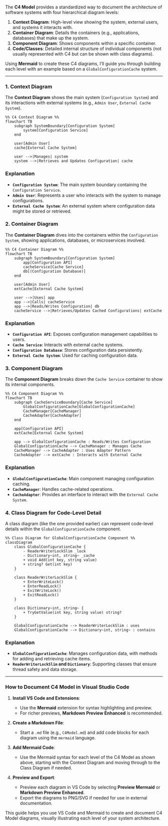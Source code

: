 ### 
The **C4 Model** provides a standardized way to document the architecture of software systems with four hierarchical diagram levels:

1. **Context Diagram**: High-level view showing the system, external users, and systems it interacts with.
2. **Container Diagram**: Details the containers (e.g., applications, databases) that make up the system.
3. **Component Diagram**: Shows components within a specific container.
4. **Code/Classes**: Detailed internal structure of individual components (not usually represented with C4 but can be shown with class diagrams).

Using **Mermaid** to create these C4 diagrams, I’ll guide you through building each level with an example based on a `GlobalConfigurationCache` system.

---

### 1. **Context Diagram** 

The **Context Diagram** shows the main system (`Configuration System`) and its interactions with external systems (e.g., `Admin User`, `External Cache System`).

```mermaid
%% C4 Context Diagram %%
flowchart TB
    subgraph SystemBoundary[Configuration System]
        system[Configuration Service]
    end

    user[Admin User]
    cache[External Cache System]

    user -->|Manages| system
    system -->|Retrieves and Updates Configuration| cache

```

### Explanation
- **`Configuration System`**: The main system boundary containing the `Configuration Service`.
- **`Admin User`**: Represents a user who interacts with the system to manage configurations.
- **`External Cache System`**: An external system where configuration data might be stored or retrieved.

### 2. **Container Diagram**

The **Container Diagram** dives into the containers within the `Configuration System`, showing applications, databases, or microservices involved.

```mermaid
%% C4 Container Diagram %%
flowchart TB
    subgraph SystemBoundary[Configuration System]
        app[Configuration API]
        cacheService[Cache Service]
        db[(Configuration Database)]
    end

    user[Admin User]
    extCache[External Cache System]

    user -->|Uses| app
    app -->|Calls| cacheService
    app -->|Reads/Writes Configuration| db
    cacheService -->|Retrieves/Updates Cached Configurations| extCache
```

### Explanation
- **`Configuration API`**: Exposes configuration management capabilities to users.
- **`Cache Service`**: Interacts with external cache systems.
- **`Configuration Database`**: Stores configuration data persistently.
- **`External Cache System`**: Used for caching configuration data.

### 3. **Component Diagram**

The **Component Diagram** breaks down the `Cache Service` container to show its internal components.

```mermaid
%% C4 Component Diagram %%
flowchart TB
    subgraph CacheServiceBoundary[Cache Service]
        GlobalConfigurationCache[GlobalConfigurationCache]
        CacheManager[CacheManager]
        CacheAdapter[CacheAdapter]
    end

    app[Configuration API]
    extCache[External Cache System]

    app --> GlobalConfigurationCache : Reads/Writes Configuration
    GlobalConfigurationCache --> CacheManager : Manages Cache
    CacheManager --> CacheAdapter : Uses Adapter Pattern
    CacheAdapter --> extCache : Interacts with External Cache
```

### Explanation
- **`GlobalConfigurationCache`**: Main component managing configuration caching.
- **`CacheManager`**: Handles cache-related operations.
- **`CacheAdapter`**: Provides an interface to interact with the `External Cache System`.

### 4. **Class Diagram for Code-Level Detail**

A class diagram (like the one provided earlier) can represent code-level details within the `GlobalConfigurationCache` component.

```mermaid
%% Class Diagram for GlobalConfigurationCache Component %%
classDiagram
    class GlobalConfigurationCache {
        - ReaderWriterLockSlim _lock
        - Dictionary~int, string~ _cache
        + void Add(int key, string value)
        + string? Get(int key)
    }

    class ReaderWriterLockSlim {
        + EnterWriteLock()
        + EnterReadLock()
        + ExitWriteLock()
        + ExitReadLock()
    }

    class Dictionary~int, string~ {
        + TryGetValue(int key, string value) string?
    }

    GlobalConfigurationCache --> ReaderWriterLockSlim : uses
    GlobalConfigurationCache --> Dictionary~int, string~ : contains
```

### Explanation
- **`GlobalConfigurationCache`**: Manages configuration data, with methods for adding and retrieving cache items.
- **`ReaderWriterLockSlim` and `Dictionary`**: Supporting classes that ensure thread safety and data storage.

---

### How to Document C4 Model in Visual Studio Code

1. **Install VS Code and Extensions**:
   - Use the **Mermaid** extension for syntax highlighting and preview.
   - For richer previews, **Markdown Preview Enhanced** is recommended.

2. **Create a Markdown File**:
   - Start a `.md` file (e.g., `C4Model.md`) and add code blocks for each diagram using the `mermaid` language.

3. **Add Mermaid Code**:
   - Use the Mermaid syntax for each level of the C4 Model as shown above, starting with the Context Diagram and moving through to the Class Diagram if needed.

4. **Preview and Export**:
   - Preview each diagram in VS Code by selecting **Preview Mermaid** or **Markdown Preview Enhanced**.
   - Export the diagrams to PNG/SVG if needed for use in external documentation.

This guide helps you use VS Code and Mermaid to create and document C4 Model diagrams, visually illustrating each level of your system architecture.

